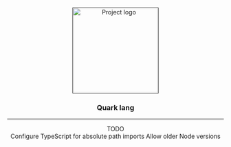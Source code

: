 <p align="center">
  <a href="" rel="noopener">
 <img width=200px height=200px src="assets/logo.png" alt="Project logo"></a>
</p>

<h3 align="center">Quark lang</h3>

---

<p align="center"> 
    TODO
    <br>
    Configure TypeScript for absolute path imports
    Allow older Node versions
</p>

